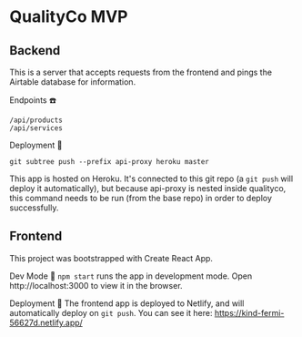 # QualityCo MVP

## Backend
This is a server that accepts requests from the frontend and pings the Airtable database for information.

Endpoints ☎️
```
/api/products
/api/services
```
Deployment 🚀
```
git subtree push --prefix api-proxy heroku master
```
This app is hosted on Heroku. It's connected to this git repo (a `git push` will deploy it automatically), but because api-proxy is nested inside qualityco, this command needs to be run (from the base repo) in order to deploy successfully.

## Frontend
This project was bootstrapped with Create React App.

Dev Mode 🎨
`npm start` runs the app in development mode. Open http://localhost:3000 to view it in the browser.

Deployment 🚀
The frontend app is deployed to Netlify, and will automatically deploy on `git push`. You can see it here: https://kind-fermi-56627d.netlify.app/
